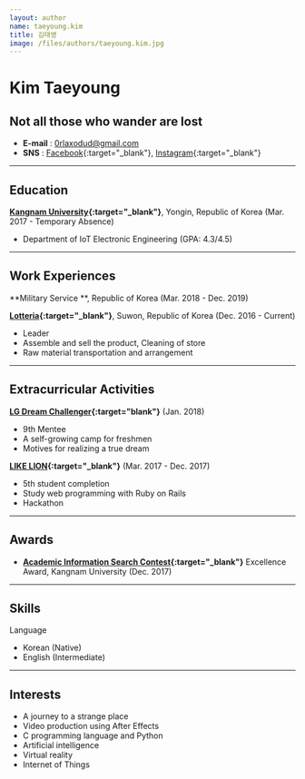 ```yaml
---
layout: author
name: taeyoung.kim
title: 김태영
image: /files/authors/taeyoung.kim.jpg
---
```

# Kim Taeyoung
## Not all those who wander are lost
* **E-mail** : <0rlaxodud@gmail.com>
* **SNS** : [Facebook](https://www.facebook.com/kimtaeyoung99){:target="_blank"}, [Instagram](https://www.instagram.com/kimtaeyoung_0318){:target="_blank"}

----------------------


## Education
**[Kangnam University](http://el.kangnam.ac.kr/){:target="_blank"}**, Yongin, Republic of Korea (Mar. 2017 - Temporary Absence)
* Department of IoT Electronic Engineering (GPA: 4.3/4.5)

----------------------

## Work Experiences

**Military Service **, Republic of Korea (Mar. 2018 - Dec. 2019)

**[Lotteria](http://www.lotteria.com/){:target="_blank"}**, Suwon, Republic of Korea (Dec. 2016 - Current)
* Leader
* Assemble and sell the product, Cleaning of store
* Raw material transportation and arrangement

-------------------------

## Extracurricular Activities
**[LG Dream Challenger](http://www.lgchallengers.com/dream_main/){:target="blank"}** (Jan. 2018)
* 9th Mentee
* A self-growing camp for freshmen
* Motives for realizing a true dream

**[LIKE LION](https://likelion.net/en){:target="_blank"}**  (Mar. 2017 - Dec. 2017)
* 5th student completion
* Study web programming with Ruby on Rails
* Hackathon

----------------------

## Awards
* **[Academic Information Search Contest](http://web.kangnam.ac.kr/menu/board/info/e4058249224f49ab163131ce104214fb.do?encMenuSeq=1056addfbd6d939580620e461b59b641&encMenuBoardSeq=c30497f9413480d580eaece1e32fad7d#){:target="_blank"}** Excellence Award, Kangnam University (Dec. 2017)

----------------------

## Skills
Language 
* Korean (Native)
* English (Intermediate)

----------------------

## Interests
* A journey to a strange place
* Video production using After Effects
* C programming language and Python
* Artificial intelligence 
* Virtual reality
* Internet of Things